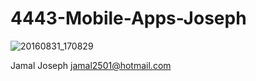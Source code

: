 # 4443-Mobile-Apps-Joseph
![20160831_170829](https://cloud.githubusercontent.com/assets/21350948/18148321/db0dd4c6-6fa6-11e6-812b-604bef424b4c.jpg)

Jamal Joseph
jamal2501@hotmail.com
